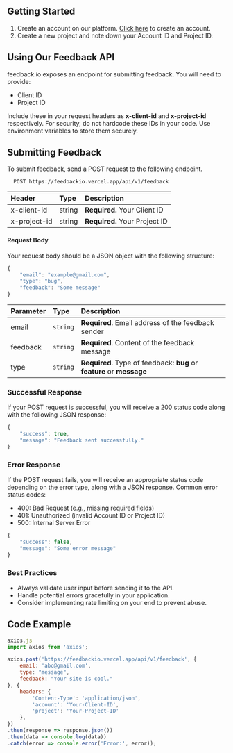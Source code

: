## Getting Started

1. Create an account on our platform. [Click here](https://feedbackio.vercel.app/auth) to create an account.
2. Create a new project and note down your Account ID and Project ID.

## Using Our Feedback API

feedback.io exposes an endpoint for submitting feedback. You will need to provide:
- Client ID
- Project ID

Include these in your request headers as **x-client-id** and **x-project-id** respectively. For security, do not hardcode these IDs in your code. Use environment variables to store them securely.

## Submitting Feedback

To submit feedback, send a POST request to the following endpoint.

```
  POST https://feedbackio.vercel.app/api/v1/feedback
```

| Header | Type     | Description                |
| :-------- | :------- | :------------------------- |
| x-client-id | string | **Required.** Your Client ID |
| x-project-id | string | **Required.** Your Project ID |


#### Request Body

Your request body should be a JSON object with the following structure:

```javascript
{
    "email": "example@gmail.com",
    "type": "bug",
    "feedback": "Some message"
}
```
| Parameter | Type     | Description                |
| :-------- | :------- | :------------------------- |
| email | `string` | **Required**. Email address of the feedback sender |
| feedback | `string` | **Required**. Content of the feedback message |
| type | `string` | **Required**. Type of feedback: **bug** or **feature** or **message** |


### Successful Response
If your POST request is successful, you will receive a 200 status code along with the following JSON response:

```javascript
{
    "success": true,
    "message": "Feedback sent successfully."
}
```


### Error Response
If the POST request fails, you will receive an appropriate status code depending on the error type, along with a JSON response. Common error status codes:
- 400: Bad Request (e.g., missing required fields)
- 401: Unauthorized (invalid Account ID or Project ID)
- 500: Internal Server Error
  
```javascript
{
    "success": false,
    "message": "Some error message"
}
```


### Best Practices
- Always validate user input before sending it to the API.
- Handle potential errors gracefully in your application.
- Consider implementing rate limiting on your end to prevent abuse.


## Code Example

```javascript
axios.js
import axios from 'axios';

axios.post('https://feedbackio.vercel.app/api/v1/feedback', {
    email: 'abc@gmail.com',
    type: "message",
    feedback: "Your site is cool."
}, {
    headers: {
        'Content-Type': 'application/json',
        'account': 'Your-Client-ID',
        'project': 'Your-Project-ID'
    },
})
.then(response => response.json())
.then(data => console.log(data))
.catch(error => console.error('Error:', error));
```